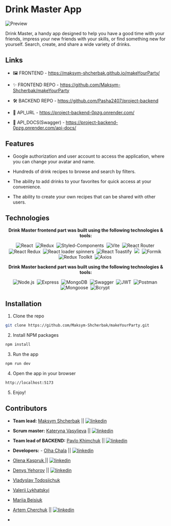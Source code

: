 # Drink Master App

![Preview](./assets/sign.png)

Drink Master, a handy app designed to help you have a good time with your
friends, impress your new friends with your skills, or find something new for
yourself. Search, create, and share a wide variety of drinks.

## Links

- 🖼️ FRONTEND - https://maksym-shcherbak.github.io/makeYourParty/
- ✨ FRONTEND REPO - https://github.com/Maksym-Shcherbak/makeYourParty

- 🛠️ BACKEND REPO - https://github.com/Pasha2407/project-backend
- 🔗 API_URL - https://project-backend-0pzg.onrender.com/
- 📄 API_DOCS(Swagger) - https://project-backend-0pzg.onrender.com/api-docs/

## Features

- Google authorization and user account to access the application, where you can
  change your avatar and name.<br />

- Hundreds of drink recipes to browse and search by filters.<br />

- The ability to add drinks to your favorites for quick access at your
  convenience.<br />

- The ability to create your own recipes that can be shared with other
  users.<br />

## Technologies

<p align="center">
  <b>Drink Master frontend part was built using the following technologies & tools:</b>
</p>
<p align="center">
  <img alt="React" src="https://img.shields.io/badge/React-%2320232a.svg?style=for-the-badge&logo=react&logoColor=white">&nbsp;
  <img alt="Redux" src="https://img.shields.io/badge/Redux-%23593d88.svg?style=for-the-badge&logo=redux&logoColor=white">&nbsp;
  <img alt="Styled-Components" src="https://img.shields.io/badge/Styled_Components-%23DB7093.svg?style=for-the-badge&logo=styled-components&logoColor=white">&nbsp;
  <img alt="Vite" src="https://img.shields.io/badge/Create%20React%20App-%2361DAFB.svg?style=for-the-badge&logo=react&logoColor=white">&nbsp;
  <img alt="React Router" src="https://img.shields.io/badge/React_Router-%23CA4245.svg?style=for-the-badge&logo=react-router&logoColor=white">&nbsp;
  <img alt="React Redux" src="https://img.shields.io/badge/React_Redux-%23593d88.svg?style=for-the-badge&logo=redux&logoColor=white">&nbsp;
  <img alt="React loader spinners" src="https://img.shields.io/badge/React_Spinners-%23000000.svg?style=for-the-badge&logo=react&logoColor=white">&nbsp;
  <img alt="React Toastify" src="https://img.shields.io/badge/React_Toastify-%23FF6C37.svg?style=for-the-badge&logo=react&logoColor=white">&nbsp;
  <img a;t="Yup" src="https://img.shields.io/badge/Yup-%23FF6C37.svg?style=for-the-badge&logo=yup&logoColor=white">&nbsp;
  <img alt="Formik" src="https://img.shields.io/badge/Formik-%23FF6C37.svg?style=for-the-badge&logo=formik&logoColor=white">&nbsp;
  <img alt="Redux Toolkit" src="https://img.shields.io/badge/Redux_Toolkit-%23593d88.svg?style=for-the-badge&logo=redux&logoColor=white">&nbsp;
  <img alt="Axios" src="https://img.shields.io/badge/Axios-%23FF6C37.svg?style=for-the-badge&logo=axios&logoColor=white">&nbsp;

</p>

<p align="center">
  <b>Drink Master backend part was built using the following technologies & tools:</b>
</p>
<p align="center">
  <img alt="Node.js" src="https://img.shields.io/badge/node.js-6DA55F?style=for-the-badge&logo=node.js&logoColor=white">&nbsp;
  <img alt="Express" src="https://img.shields.io/badge/Express-%23404d59.svg?style=for-the-badge&logo=express&logoColor=white">&nbsp;
  <img alt="MongoDB" src="https://img.shields.io/badge/MongoDB-%234ea94b.svg?style=for-the-badge&logo=mongodb&logoColor=white">&nbsp;
  <img alt="Swagger" src="https://img.shields.io/badge/Swagger-%2385EA2D.svg?style=for-the-badge&logo=swagger&logoColor=white">&nbsp;
  <img alt="JWT" src="https://img.shields.io/badge/JWT-%23000000.svg?style=for-the-badge&logo=json-web-tokens&logoColor=white">&nbsp;
  <img alt="Postman" src="https://img.shields.io/badge/Postman-%23FF6C37.svg?style=for-the-badge&logo=postman&logoColor=white">&nbsp;
  <img alt="Mongoose" src="https://img.shields.io/badge/Mongoose-%23880000.svg?style=for-the-badge&logo=mongoose&logoColor=white">&nbsp;
  <img alt="Bcrypt" src="https://img.shields.io/badge/Bcrypt-%23FF6C37.svg?style=for-the-badge&logo=bcrypt&logoColor=white">&nbsp;
</p>

## Installation

1. Clone the repo

```sh
git clone https://github.com/Maksym-Shcherbak/makeYourParty.git
```

2. Install NPM packages

```sh
npm install
```

3. Run the app

```sh
npm run dev
```

4. Open the app in your browser

```sh
http://localhost:5173
```

5. Enjoy!

## Contributors

- **Team lead:** [Maksym Shcherbak](https://github.com/Maksym-Shcherbak) ||
  [![linkedin](https://img.shields.io/badge/linkedin-0A66C2?style=for-the-badge&logo=linkedin&logoColor=white)](https://www.linkedin.com/in/maksym-shcherbak/)
- **Scrum master:** [Kateryna Vasylieva](https://github.com/Katysha94) ||
  [![linkedin](https://img.shields.io/badge/linkedin-0A66C2?style=for-the-badge&logo=linkedin&logoColor=white)](https://www.linkedin.com/in/katerina-vasylieva-303747274/)
- **Team lead of BACKEND:** [Pavlo Khimchuk](https://github.com/Pasha2407) ||
  [![linkedin](https://img.shields.io/badge/linkedin-0A66C2?style=for-the-badge&logo=linkedin&logoColor=white)](https://www.linkedin.com/in/pavlo-khimchuk/)

- **Developers:** - [Olha Chala](https://github.com/Chalaya22) ||
  [![linkedin](https://img.shields.io/badge/linkedin-0A66C2?style=for-the-badge&logo=linkedin&logoColor=white)](https://www.linkedin.com/in/olha-chala-5ba223295/)
- [Olena Kaspruk ](https://github.com/Ferst1) ||
  [![linkedin](https://img.shields.io/badge/linkedin-0A66C2?style=for-the-badge&logo=linkedin&logoColor=white)](https://www.linkedin.com/in/coding777/)
- [Denys Yehorov](https://github.com/dozeran) ||
  [![linkedin](https://img.shields.io/badge/linkedin-0A66C2?style=for-the-badge&logo=linkedin&logoColor=white)](https://www.linkedin.com/in/denys-yehorov/)
- [Vladyslav Todosiichuk](https://github.com/VladyslavTodo)
- [Valerii Lykhatskyi](https://github.com/ValeraBladee)
- [Mariia Beisiuk](https://github.com/mariiaglushak)
- [Artem Cherchuk](https://github.com/ArtemCherchuk) ||
  [![linkedin](https://img.shields.io/badge/linkedin-0A66C2?style=for-the-badge&logo=linkedin&logoColor=white)](https://www.linkedin.com/in/artem-cherchuk/)
-
